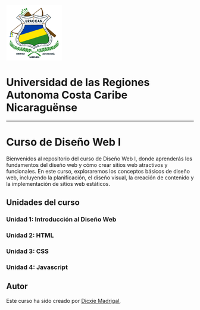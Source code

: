 <img src="/images/URACCAN.png" alt="Logotipo" width="150"> <h1> Universidad de las Regiones Autonoma Costa Caribe Nicaraguënse</h1>
<hr>

# Curso de Diseño Web I
Bienvenidos al repositorio del curso de Diseño Web I, donde aprenderás los fundamentos del diseño web y cómo crear sitios web atractivos y funcionales. En este curso, exploraremos los conceptos básicos de diseño web, incluyendo la planificación, el diseño visual, la creación de contenido y la implementación de sitios web estáticos.

## Unidades del curso
### Unidad 1: Introducción al Diseño Web
### Unidad 2: HTML
### Unidad 3: CSS
### Unidad 4: Javascript

## Autor
Este curso ha sido creado por [Dicxie Madrigal](https://github.com/dicxie1),